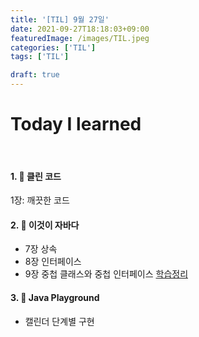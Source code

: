 ```yaml
---
title: '[TIL] 9월 27일'
date: 2021-09-27T18:18:03+09:00
featuredImage: /images/TIL.jpeg
categories: ['TIL']
tags: ['TIL']

draft: true
---
```


# Today I learned

<br>

<!--more-->

#### 1. 📗 클린 코드

1장: 깨끗한 코드

#### 2. 📘 이것이 자바다

- 7장 상속
- 8장 인터페이스
- 9장 중첩 클래스와 중첩 인터페이스
  [학습정리](https://kale02.notion.site/Java-03ceb8df0f2b44f8823811c0f5aea16f)

#### 3. 🎪 Java Playground

- 캘린더 단계별 구현
